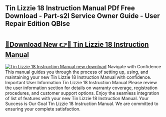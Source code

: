 ## Tin Lizzie 18 Instruction Manual PDf Free Download - Part-s2l Service Owner Guide - User Repair Edition QBlse

# <h2><a href="http://bc6199.oget.top/?id=Tin+Lizzie+18+Instruction+Manual">🔗Download New 👉🔴 Tin Lizzie 18 Instruction Manual</a></h2>

[![Tin Lizzie 18 Instruction Manual new download](https://i.imgur.com/5g1atiW.png)](http://bc6199.oget.top/?id=Tin+Lizzie+18+Instruction+Manual)
Navigate with Confidence This manual guides you through the process of setting up, using, and maintaining your new Tin Lizzie 18 Instruction Manual with confidence. Important User Information Tin Lizzie 18 Instruction Manual Please review the user information section for details on warranty coverage, registration procedures, and customer support options. Enjoy the seamless integration of list of features with your new Tin Lizzie 18 Instruction Manual. Your Success is Our Goal Tin Lizzie 18 Instruction Manual. We are committed to ensuring your complete satisfaction.
